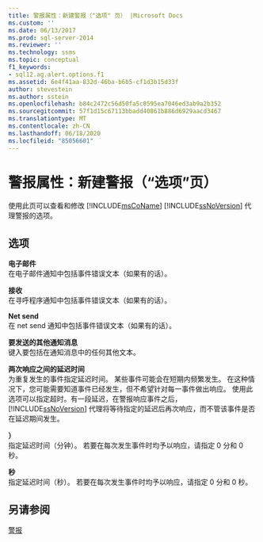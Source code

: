 ```yaml
---
title: 警报属性：新建警报（"选项" 页） |Microsoft Docs
ms.custom: ''
ms.date: 06/13/2017
ms.prod: sql-server-2014
ms.reviewer: ''
ms.technology: ssms
ms.topic: conceptual
f1_keywords:
- sql12.ag.alert.options.f1
ms.assetid: 6e4f41aa-832d-46ba-b6b5-cf1d3b15d33f
author: stevestein
ms.author: sstein
ms.openlocfilehash: b84c2472c56d50fa5c0595ea7046ed3ab9a2b352
ms.sourcegitcommit: 57f1d15c67113bbadd40861b886d6929aacd3467
ms.translationtype: MT
ms.contentlocale: zh-CN
ms.lasthandoff: 06/18/2020
ms.locfileid: "85056601"
---
```

# <a name="alert-properties-new-alert-options-page"></a>警报属性：新建警报（“选项”页）
  使用此页可以查看和修改 [!INCLUDE[msCoName](../../includes/msconame-md.md)] [!INCLUDE[ssNoVersion](../../includes/ssnoversion-md.md)] 代理警报的选项。  
  
## <a name="options"></a>选项  
 **电子邮件**  
 在电子邮件通知中包括事件错误文本（如果有的话）。  
  
 **接收**  
 在寻呼程序通知中包括事件错误文本（如果有的话）。  
  
 **Net send**  
 在 net send 通知中包括事件错误文本（如果有的话）。  
  
 **要发送的其他通知消息**  
 键入要包括在通知消息中的任何其他文本。  
  
 **两次响应之间的延迟时间**  
 为重复发生的事件指定延迟时间。 某些事件可能会在短期内频繁发生。 在这种情况下，您可能需要知道事件已经发生，但不希望针对每一事件做出响应。 使用此选项可以指定超时。有一段延迟，在警报响应事件之后， [!INCLUDE[ssNoVersion](../../includes/ssnoversion-md.md)] 代理将等待指定的延迟后再次响应，而不管该事件是否在延迟期间发生。  
  
 **）**  
 指定延迟时间（分钟）。 若要在每次发生事件时均予以响应，请指定 0 分和 0 秒。  
  
 **秒**  
 指定延迟时间（秒）。 若要在每次发生事件时均予以响应，请指定 0 分和 0 秒。  
  
## <a name="see-also"></a>另请参阅  
 [警报](alerts.md)  
  
  
